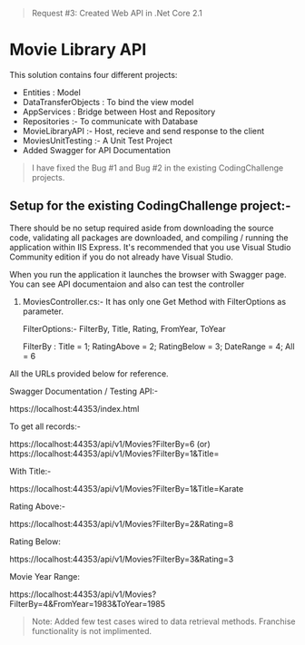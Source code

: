 > Request #3: Created Web API in .Net Core 2.1
# Movie Library API 

This solution contains four different projects:
- Entities : Model 
- DataTransferObjects : To bind the view model
- AppServices : Bridge between Host and Repository
- Repositories :- To communicate with Database 
- MovieLibraryAPI :- Host, recieve and send response to the client
- MoviesUnitTesting :- A Unit Test Project
- Added Swagger for API Documentation

> I have fixed the Bug #1 and Bug #2 in the existing CodingChallenge projects. 

## Setup for the existing CodingChallenge project:- 

There should be no setup required aside from downloading the source code, validating all packages are downloaded, and compiling / running the application within IIS Express. It's recommended that you use Visual Studio Community edition if you do not already have Visual Studio. 

When you run the application it launches the browser with Swagger page. You can see API documentaion and also can test the controller

1. MoviesController.cs:- 
	It has only one Get Method with FilterOptions as parameter. 
	
	FilterOptions:- FilterBy, Title, Rating, FromYear, ToYear	
	
	FilterBy : Title = 1; RatingAbove = 2; RatingBelow = 3; DateRange = 4; All = 6

All the URLs provided below for reference.

Swagger Documentation / Testing API:-

https://localhost:44353/index.html

To get all records:-

https://localhost:44353/api/v1/Movies?FilterBy=6 
(or) 
https://localhost:44353/api/v1/Movies?FilterBy=1&Title=

With Title:-

https://localhost:44353/api/v1/Movies?FilterBy=1&Title=Karate

Rating Above:-

https://localhost:44353/api/v1/Movies?FilterBy=2&Rating=8

Rating Below:

https://localhost:44353/api/v1/Movies?FilterBy=3&Rating=3

Movie Year Range:

https://localhost:44353/api/v1/Movies?FilterBy=4&FromYear=1983&ToYear=1985


> Note: Added few test cases wired to data retrieval methods. Franchise functionality is not implimented.

